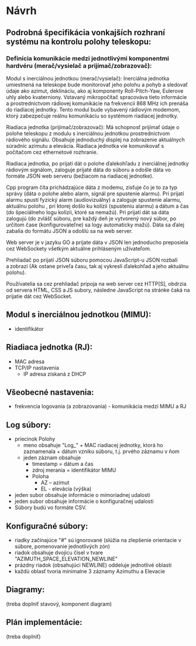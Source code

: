 # Návrh 

## Podrobná špecifikácia vonkajších rozhraní systému na kontrolu polohy teleskopu:  

### Definícia komunikácie medzi jednotlivými komponentmi hardvéru (merač/vysielač a prijímač/zobrazovač):  

Modul s inerciálnou jednotkou (merač/vysielač): Inerciálna jednotka umiestnená na teleskope bude monitorovať jeho polohu a pohyb a sledovať údaje ako azimut, deklináciu, ako aj komponenty Roll-Pitch-Yaw, Eulerove uhly alebo kvaterniony. Vstavaný mikropočítač spracováva tieto informácie a prostredníctvom rádiovej komunikácie na frekvencii 868 MHz ich prenáša do riadiacej jednotky. Tento modul bude vybavený rádiovým modemom, ktorý zabezpečuje reálnu komunikáciu so systémom riadiacej jednotky.  

Riadiaca jednotka (prijímač/zobrazovač): Má schopnosť prijímať údaje o polohe teleskopu z modulu s inerciálnou jednotkou prostredníctvom rádiového signálu. Obsahuje jednoduchý displej na zobrazenie aktuálnych súradníc azimutu a elevácia. Riadiaca jednotka vie komunikovať s počítačom cez ethernetové rozhranie.  

Riadiaca jednotka, po prijatí dát o polohe ďalekohľadu z inerciálnej jednotky rádiovým signálom, zaloguje prijaté dáta do súboru a odošle dáta vo formáte JSON web serveru (bežiacom na riadiacej jednotke).  

Cpp program číta prichádzajúce dáta z modemu, zisťuje čo je to za typ správy (dáta o polohe alebo alarm, signál pre spustenie alarmu). Pri prijatí alarmu spustí fyzický alarm (audiovizuálny) a zaloguje spustenie alarmu, aktuálnu polohu , pri ktorej došlo ku kolízii (spusteniu alarmu) a dátum a čas (do špeciálneho logu kolízii, ktoré sa nemažú). Pri prijatí dát sa dáta zalogujú (do zvlášť súboru, pre každý deň je vytvorený nový súbor, po určitom čase (konfigurovateľne) sa logy automaticky mažú). Dáta sa ďalej zabalia do formátu JSON a odošlú sa na web server.  

Web server je v jazyku GO a prijate dáta v JSON len jednoducho preposiela cez WebSockety všetkým aktuálne prihláseným užívateľom.  

Prehliadač po prijatí JSON súboru pomocou JavaScript-u JSON rozbalí a zobrazí (Ak ostane priveľa času, tak aj vykreslí ďalekohľad a jeho aktuálnu polohu).  

Používatelia sa cez prehliadač pripoja na web server cez HTTP[S], obdrzia od servera HTML, CSS a JS subory, následne JavaScript na stránke čaká na prijatie dát cez WebSocket.

## Modul s inerciálnou jednotkou (MIMU):  
* identifikátor

## Riadiaca jednotka (RJ):
* MAC adresa
* TCP/IP nastavenia  
  * IP adresa získaná z DHCP
   
## Všeobecné nastavenia:
* frekvencia logovania (a zobrazovania) - komunikácia medzi MIMU a RJ

## Log súbory:
* priecinok Polohy
  * meno obsahuje "Log_" + MAC riadiacej jednotky, ktorá ho zaznamenala + dátum vzniku súboru, t.j. prvého záznamu v ňom  
  * jeden záznam obsahuje  
    * timestamp = dátum a čas  
    * zdroj merania = identifikátor MIMU  
    * Poloha  
      * AZ – azimut  
      * EL - elevácia (výška)
* jeden subor obsahuje informácie o mimoriadnej udalosti
* jeden subor obsahuje informácie o konfiguračnej udalosti
* Súbory budú vo formáte CSV.

## Konfiguračné súbory:
* riadky začínajúce "#" sú ignorované (slúžia na zlepšenie orientacie v súbore, pomenovanie jednotlivých zón)
* riadok obsahuje dvojicu čísel v tvare "AZIMUTH_SPACE_ELEVATION_NEWLINE"
* prázdny riadok (obsahujúci NEWLINE) oddeluje jednotlivé oblasti
* každú oblasť tvoria minimalne 3 záznamy Azimuthu a Elevacie



## Diagramy:
(treba doplniť stavový, komponent diagram)

## Plán implementácie:
(treba doplniť)
